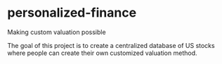 # personalized-finance
Making custom valuation possible

The goal of this project is to create a centralized database of US stocks where people can create their own customized valuation method.
